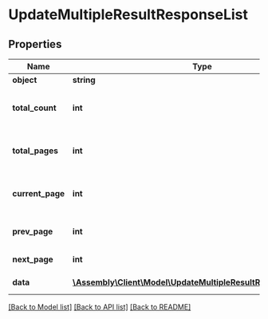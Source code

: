 # UpdateMultipleResultResponseList

## Properties
Name | Type | Description | Notes
------------ | ------------- | ------------- | -------------
**object** | **string** | Object type | [optional] 
**total_count** | **int** | Total number of objects available | [optional] 
**total_pages** | **int** | Total number of pages available | [optional] 
**current_page** | **int** | Current page in pages available | [optional] 
**prev_page** | **int** | Previous page number | [optional] 
**next_page** | **int** | Next page number | [optional] 
**data** | [**\Assembly\Client\Model\UpdateMultipleResultResponseListData[]**](UpdateMultipleResultResponseListData.md) | The paged data | [optional] 

[[Back to Model list]](../README.md#documentation-for-models) [[Back to API list]](../README.md#documentation-for-api-endpoints) [[Back to README]](../README.md)


